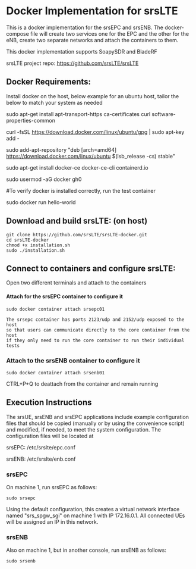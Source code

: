 Docker Implementation for srsLTE
=================================

This is a docker implementation for the srsEPC and srsENB. The docker-compose file will create two services one for the EPC and the other for the eNB, create two separate networks and attach the containers to them.

This docker implementation supports SoapySDR and BladeRF

srsLTE project repo: https://github.com/srsLTE/srsLTE

Docker Requirements:
---------------------

Install docker on the host, below example for an ubuntu host, tailor the below to match your system as needed

sudo apt-get install apt-transport-https ca-certificates curl software-properties-common

curl -fsSL https://download.docker.com/linux/ubuntu/gpg | sudo apt-key add -

sudo add-apt-repository "deb [arch=amd64] https://download.docker.com/linux/ubuntu $(lsb_release -cs) stable"

sudo apt-get install docker-ce docker-ce-cli containerd.io

sudo usermod -aG docker gh0

#To verify docker is installed correctly, run the test container

sudo docker run hello-world


Download and build srsLTE: (on host) 
---------------------------------------

```
git clone https://github.com/srsLTE/srsLTE-docker.git
cd srsLTE-docker
chmod +x installation.sh
sudo ./installation.sh

```

Connect to containers and configure srsLTE:
-------------------------------------------

Open two different terminals and attach to the containers

#### Attach for the srsEPC container to configure it

```
sudo docker container attach srsepc01

The srsepc container has ports 2123/udp and 2152/udp exposed to the host 
so that users can communicate directly to the core container from the host 
if they only need to run the core container to run their individual tests
```

### Attach to the srsENB container to configure it

```
sudo docker container attach srsenb01
```

CTRL+P+Q to deattach from the container and remain running


Execution Instructions
----------------------

The srsUE, srsENB and srsEPC applications include example configuration files
that should be copied (manually or by using the convenience script) and modified,
if needed, to meet the system configuration. The configuration files will be located at

srsEPC: /etc/srslte/epc.conf

srsENB: /etc/srslte/enb.conf


### srsEPC

On machine 1, run srsEPC as follows:

```
sudo srsepc
```

Using the default configuration, this creates a virtual network interface
named "srs_spgw_sgi" on machine 1 with IP 172.16.0.1. All connected UEs
will be assigned an IP in this network.

### srsENB

Also on machine 1, but in another console, run srsENB as follows:

```
sudo srsenb
```


